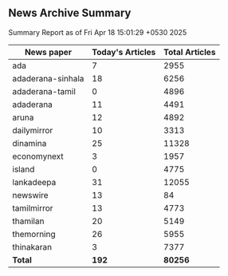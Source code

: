 <!-- @format -->
## News Archive Summary

Summary Report as of Fri Apr 18 15:01:29 +0530 2025

| News paper         | Today's Articles | Total Articles |
|--------------------|------------------|----------------|
| ada               | 7          | 2955        |
| adaderana-sinhala               | 18          | 6256        |
| adaderana-tamil               | 0          | 4896        |
| adaderana               | 11          | 4491        |
| aruna               | 12          | 4892        |
| dailymirror               | 10          | 3313        |
| dinamina               | 25          | 11328        |
| economynext               | 3          | 1957        |
| island               | 0          | 4775        |
| lankadeepa               | 31          | 12055        |
| newswire               | 13          | 84        |
| tamilmirror               | 13          | 4773        |
| thamilan               | 20          | 5149        |
| themorning               | 26          | 5955        |
| thinakaran               | 3          | 7377        |
| **Total**          | **192**      | **80256** |

